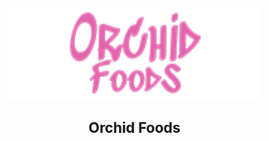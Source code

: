 <div align="center"><a name="readme-top"></a>
<img height="180" src="src/assets/logo.png">
<h1>Orchid Foods</h1>
</div>


